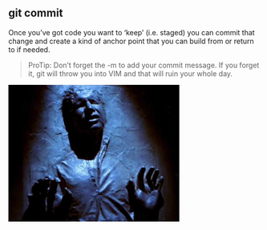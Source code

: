 ##  git commit

Once you’ve got code you want to ‘keep’ (i.e. staged) you can commit that change and create a kind of anchor point that you can build from or return to if needed.

>ProTip: Don’t forget the -m to add your commit message. If you forget it, git will throw you into VIM and that will ruin your whole day.

![carbonite](images/carbonite.jpg)
